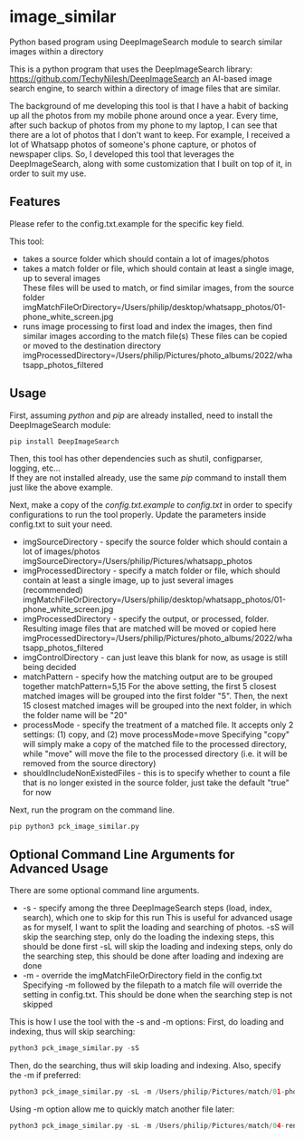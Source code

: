 # image_similar
Python based program using DeepImageSearch module to search similar images within a directory

This is a python program that uses the DeepImageSearch library:
https://github.com/TechyNilesh/DeepImageSearch
an AI-based image search engine, to search within a directory of image files that are similar.

The background of me developing this tool is that I have a habit of backing up all the photos from my mobile phone around once a year.
Every time, after such backup of photos from my phone to my laptop, I can see that there are a lot of photos that I don't want to keep.
For example, I received a lot of Whatsapp photos of someone's phone capture, or photos of newspaper clips.
So, I developed this tool that leverages the DeepImageSearch, along with some customization that I built on top of it, in order to suit my use.


Features
-

Please refer to the config.txt.example for the specific key field.

This tool:
* takes a source folder which should contain a lot of images/photos
* takes a match folder or file, which should contain at least a single image, up to several images<br/>
These files will be used to match, or find similar images, from the source folder<br/>
imgMatchFileOrDirectory=/Users/philip/desktop/whatsapp_photos/01-phone_white_screen.jpg
* runs image processing to first load and index the images, then find similar images according to the match file(s)
These files can be copied or moved to the destination directory
imgProcessedDirectory=/Users/philip/Pictures/photo_albums/2022/whatsapp_photos_filtered

Usage
-

First, assuming *python* and *pip* are already installed, need to install the DeepImageSearch module:<br/>
```shell
pip install DeepImageSearch
```

Then, this tool has other dependencies such as shutil, configparser, logging, etc...<br/>
If they are not installed already, use the same *pip* command to install them just like the above example.

Next, make a copy of the *config.txt.example* to *config.txt* in order to specify configurations to run the tool properly.
Update the parameters inside config.txt to suit your need.
* imgSourceDirectory - specify the source folder which should contain a lot of images/photos
imgSourceDirectory=/Users/philip/Pictures/whatsapp_photos
* imgProcessedDirectory - specify a match folder or file, which should contain at least a single image, up to just several images (recommended)
imgMatchFileOrDirectory=/Users/philip/desktop/whatsapp_photos/01-phone_white_screen.jpg
* imgProcessedDirectory - specify the output, or processed, folder. Resulting image files that are matched will be moved or copied here
imgProcessedDirectory=/Users/philip/Pictures/photo_albums/2022/whatsapp_photos_filtered
* imgControlDirectory - can just leave this blank for now, as usage is still being decided
* matchPattern - specify how the matching output are to be grouped together
matchPattern=5,15
For the above setting, the first 5 closest matched images will be grouped into the first folder "5".
Then, the next 15 closest matched images will be grouped into the next folder, in which the folder name will be "20"
* processMode - specify the treatment of a matched file. It accepts only 2 settings: (1) copy, and (2) move
processMode=move
Specifying "copy" will simply make a copy of the matched file to the processed directory, while "move" will move the file to the processed directory (i.e. it will be removed from the source directory)
* shouldIncludeNonExistedFiles - this is to specify whether to count a file that is no longer existed in the source folder, just take the default "true" for now

Next, run the program on the command line.<br/>
```python
pip python3 pck_image_similar.py
```

Optional Command Line Arguments for Advanced Usage
-

There are some optional command line arguments.
* -s - specify among the three DeepImageSearch steps (load, index, search), which one to skip for this run
This is useful for advanced usage as for myself, I want to split the loading and searching of photos.
-sS will skip the searching step, only do the loading the indexing steps, this should be done first
-sL will skip the loading and indexing steps, only do the searching step, this should be done after loading and indexing are done
* -m - override the imgMatchFileOrDirectory field in the config.txt
Specifying -m followed by the filepath to a match file will override the setting in config.txt. This should be done when the searching step is not skipped

This is how I use the tool with the -s and -m options:
First, do loading and indexing, thus will skip searching:
```python
python3 pck_image_similar.py -sS
```

Then, do the searching, thus will skip loading and indexing. Also, specify the -m if preferred:
```python
python3 pck_image_similar.py -sL -m /Users/philip/Pictures/match/01-phone_screen_white.jpg
```
Using -m option allow me to quickly match another file later:
```python
python3 pck_image_similar.py -sL -m /Users/philip/Pictures/match/04-renovations_room_of_cement.jpg
```